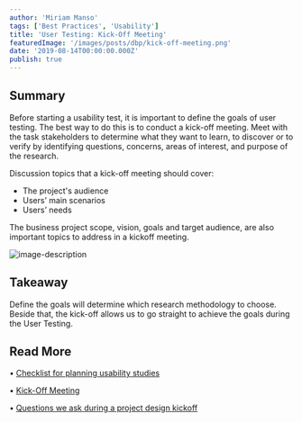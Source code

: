 ```yaml
---
author: 'Miriam Manso'
tags: ['Best Practices', 'Usability']
title: 'User Testing: Kick-Off Meeting'
featuredImage: '/images/posts/dbp/kick-off-meeting.png'
date: '2019-08-14T00:00:00.000Z'
publish: true
---
```


## Summary

Before starting a usability test, it is important to define the goals of user testing. The best way to do this is to conduct a kick-off meeting. Meet with the task stakeholders to determine what they want to learn, to discover or to verify by identifying questions, concerns, areas of interest, and purpose of the research.

Discussion topics that a kick-off meeting should cover:

-   The project's audience
-   Users’ main scenarios
-   Users’ needs

The business project scope, vision, goals and target audience, are also important topics to address in a kickoff meeting.

![image-description](/images/posts/dbp/1565881744632webupload_03427113.jpg)

## Takeaway

Define the goals will determine which research methodology to choose. Beside that, the kick-off allows us to go straight to achieve the goals during the User Testing.

## Read More

• [Checklist for planning usability studies](https://www.nngroup.com/articles/usability-test-checklist/)

• [Kick-Off Meeting](https://www.usability.gov/how-to-and-tools/methods/kick-off-meeting.html)

• [Questions we ask during a project design kickoff](https://blog.prototypr.io/questions-we-ask-during-a-project-design-kickoff-a54d72dadc79)
